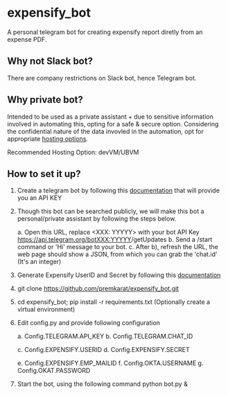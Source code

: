 # expensify_bot

A personal telegram bot for creating expensify report diretly from an expense PDF.

## Why not Slack bot?

There are company restrictions on Slack bot, hence Telegram bot.

## Why private bot?

Intended to be used as a private assistant + due to sensitive information involved in automating this, opting for a safe & secure option.
Considering the confidential nature of the data invovled in the automation, opt for appropriate [hosting options](https://github.com/python-telegram-bot/python-telegram-bot/wiki/Where-to-host-Telegram-Bots).

Recommended Hosting Option: devVM/UBVM

## How to set it up?

1. Create a telegram bot by following this [documentation](https://core.telegram.org/bots/#3-how-do-i-create-a-bot) that will provide you an API KEY

2. Though this bot can be searched publicly, we will make this bot a personal/private assistant by following the steps below.

    a. Open this URL, replace <XXX: YYYYY> with your bot API Key
    https://api.telegram.org/bot<XXX:YYYYY>/getUpdates
    b. Send a /start command or 'Hi' message to your bot.
    c. After b), refresh the URL, the web page should show a JSON, from which you can grab the 'chat.id' (It's an integer)

3. Generate Expensify UserID and Secret by following this [documentation](https://integrations.expensify.com/Integration-Server/doc/#authentication)

4. git clone https://github.com/premkarat/expensify_bot.git

5. cd expensify_bot; pip install -r requirements.txt (Optionally create a virtual environment)

6. Edit config.py and provide following configuration

    a. Config.TELEGRAM.API_KEY
    b. Config.TELEGRAM.CHAT_ID

    c. Config.EXPENSIFY.USERID
    d. Config.EXPENSIFY.SECRET

    e. Config.EXPENSIFY.EMP_MAILID
    f. Config.OKTA.USERNAME
    g. Config.OKAT.PASSWORD

7. Start the bot, using the following command
    python bot.py &
